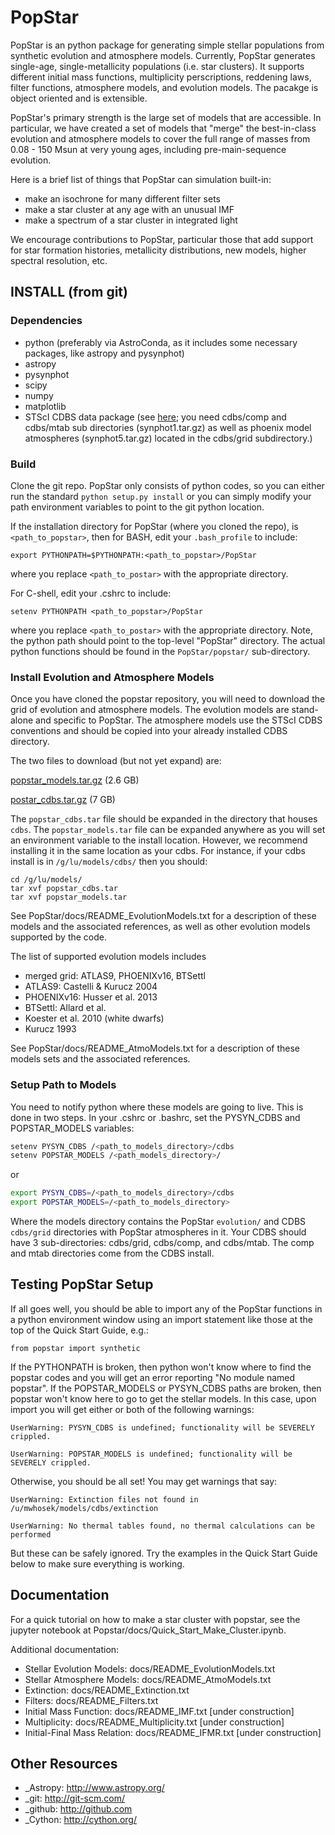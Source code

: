# PopStar

PopStar is an python package for generating simple stellar populations from synthetic evolution and atmosphere models. Currently, PopStar generates single-age, single-metallicity populations (i.e. star clusters). It supports different initial mass functions, multiplicity perscriptions, reddening laws, filter functions, atmosphere models, and evolution models. The pacakge is object oriented and is extensible. 

PopStar's primary strength is the large set of models that are accessible. In particular, we have created a set of models that "merge" the best-in-class evolution and atmosphere models to cover the full range of masses from 0.08 - 150 Msun at very young ages, including pre-main-sequence evolution.

Here is a brief list of things that PopStar can simulation built-in:

* make an isochrone for many different filter sets
* make a star cluster at any age with an unusual IMF
* make a spectrum of a star cluster in integrated light

We encourage contributions to PopStar, particular those that add support for star formation histories, metallicity distributions, new models, higher spectral resolution, etc.


## INSTALL (from git)

### Dependencies

* python (preferably via AstroConda, as it includes some necessary
  packages, like astropy and pysynphot)
* astropy
* pysynphot
* scipy
* numpy
* matplotlib
* STScI CDBS data package (see [here](http://www.stsci.edu/hst/observatory/crds/throughput.html); you need cdbs/comp and cdbs/mtab sub directories (synphot1.tar.gz) as well as phoenix model atmospheres (synphot5.tar.gz) located in the cdbs/grid subdirectory.)

### Build

Clone the git repo.
PopStar only consists of python codes, so you can either run the
standard `python setup.py install` or you can simply modify your path
environment variables to point to the git python location.

If the installation directory for PopStar (where you cloned the repo),
is `<path_to_popstar>`, then for BASH, edit your `.bash_profile` to
include:

    export PYTHONPATH=$PYTHONPATH:<path_to_popstar>/PopStar

where you replace `<path_to_postar>` with the appropriate directory. 

For C-shell, edit your .cshrc to include:

    setenv PYTHONPATH <path_to_popstar>/PopStar

where you replace `<path_to_postar>` with the appropriate
directory. Note, the python path should point to the top-level "PopStar"
directory. The actual python functions should be found in the
`PopStar/popstar/` sub-directory.


### Install Evolution and Atmosphere Models

Once you have cloned the popstar repository, you will need to download the
grid of evolution and atmosphere models. The evolution models are
stand-alone and specific to PopStar. The atmosphere models use the
STScI CDBS conventions and should be copied into your already installed
CDBS directory.

The two files to download (but not yet expand) are:

[popstar_models.tar.gz](http://astro.berkeley.edu/~jlu/popstar/popstar_models.tar.gz)  (2.6 GB)

[postar_cdbs.tar.gz](http://astro.berkeley.edu/~jlu/popstar/popstar_cdbs.tar.gz)  (7 GB)

The `popstar_cdbs.tar` file should be expanded in the directory that
houses `cdbs`.
The `popstar_models.tar` file can be expanded anywhere as you will set
an environment variable to the install location. However, we recommend
installing it in the same location as your cdbs. 
For instance, if your cdbs install is in
`/g/lu/models/cdbs/` then you should:


```console
cd /g/lu/models/
tar xvf popstar_cdbs.tar
tar xvf popstar_models.tar
```

See PopStar/docs/README_EvolutionModels.txt for a description of these
models and the associated references, as well as other evolution
models supported by the code.

The list of supported evolution models includes

* merged grid: ATLAS9, PHOENIXv16, BTSettl
* ATLAS9: Castelli & Kurucz 2004
* PHOENIXv16: Husser et al. 2013
* BTSettl: Allard et al.
* Koester et al. 2010 (white dwarfs)
* Kurucz 1993
  
See PopStar/docs/README_AtmoModels.txt for a description of these
models sets and the associated references. 


### Setup Path to Models


You need to notify python where these models are going to live. This
is done in two steps.
In your .cshrc or .bashrc, set the PYSYN_CDBS and POPSTAR_MODELS variables:

```sh
setenv PYSYN_CDBS /<path_to_models_directory>/cdbs
setenv POPSTAR_MODELS /<path_models_directory>/
```

or

```sh
export PYSYN_CDBS=/<path_to_models_directory>/cdbs
export POPSTAR_MODELS=/<path_to_models_directory>
```

Where the models directory contains the PopStar `evolution/` and CDBS
`cdbs/grid` directories with PopStar atmospheres in it. Your CDBS should
have 3 sub-directories: cdbs/grid, cdbs/comp, and cdbs/mtab. The comp and 
mtab directories come from the CDBS install. 

## Testing PopStar Setup

If all goes well, you should be able to import any of the PopStar functions
in a python environment window using an import statement like those at the top
of the Quick Start Guide, e.g.:
    
    from popstar import synthetic
    
If the PYTHONPATH is broken, then python won't know where to find the popstar codes and
you will get an error reporting "No module named popstar". If the POPSTAR_MODELS or 
PYSYN_CDBS paths are broken, then popstar won't know here to go to get the 
stellar models. In this case, upon import you will get either or both of 
the following warnings:

    UserWarning: PYSYN_CDBS is undefined; functionality will be SEVERELY crippled.
    
    UserWarning: POPSTAR_MODELS is undefined; functionality will be SEVERELY crippled.
    
Otherwise, you should be all set! You may get warnings that say:

    UserWarning: Extinction files not found in /u/mwhosek/models/cdbs/extinction
    
    UserWarning: No thermal tables found, no thermal calculations can be performed
    
But these can be safely ignored. Try the examples in the Quick Start Guide below to 
make sure everything is working.
    
## Documentation

For a quick tutorial on how to make a star cluster with popstar, see
the jupyter notebook at Popstar/docs/Quick_Start_Make_Cluster.ipynb.

Additional documentation:

* Stellar Evolution Models: docs/README_EvolutionModels.txt
* Stellar Atmosphere Models: docs/README_AtmoModels.txt
* Extinction: docs/README_Extinction.txt 
* Filters: docs/README_Filters.txt 
* Initial Mass Function: docs/README_IMF.txt [under construction]
* Multiplicity: docs/README_Multiplicity.txt [under construction]
* Initial-Final Mass Relation: docs/README_IFMR.txt [under construction]


## Other Resources

* _Astropy: http://www.astropy.org/
* _git: http://git-scm.com/
* _github: http://github.com
* _Cython: http://cython.org/
